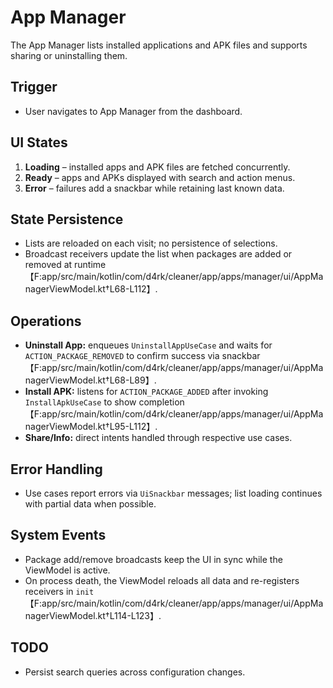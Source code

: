# App Manager

The App Manager lists installed applications and APK files and supports sharing or uninstalling them.

## Trigger
- User navigates to App Manager from the dashboard.

## UI States
1. **Loading** – installed apps and APK files are fetched concurrently.
2. **Ready** – apps and APKs displayed with search and action menus.
3. **Error** – failures add a snackbar while retaining last known data.

## State Persistence
- Lists are reloaded on each visit; no persistence of selections.
- Broadcast receivers update the list when packages are added or removed at runtime【F:app/src/main/kotlin/com/d4rk/cleaner/app/apps/manager/ui/AppManagerViewModel.kt†L68-L112】.

## Operations
- **Uninstall App:** enqueues `UninstallAppUseCase` and waits for `ACTION_PACKAGE_REMOVED` to confirm success via snackbar【F:app/src/main/kotlin/com/d4rk/cleaner/app/apps/manager/ui/AppManagerViewModel.kt†L68-L89】.
- **Install APK:** listens for `ACTION_PACKAGE_ADDED` after invoking `InstallApkUseCase` to show completion【F:app/src/main/kotlin/com/d4rk/cleaner/app/apps/manager/ui/AppManagerViewModel.kt†L95-L112】.
- **Share/Info:** direct intents handled through respective use cases.

## Error Handling
- Use cases report errors via `UiSnackbar` messages; list loading continues with partial data when possible.

## System Events
- Package add/remove broadcasts keep the UI in sync while the ViewModel is active.
- On process death, the ViewModel reloads all data and re-registers receivers in `init`【F:app/src/main/kotlin/com/d4rk/cleaner/app/apps/manager/ui/AppManagerViewModel.kt†L114-L123】.

## TODO
- Persist search queries across configuration changes.
